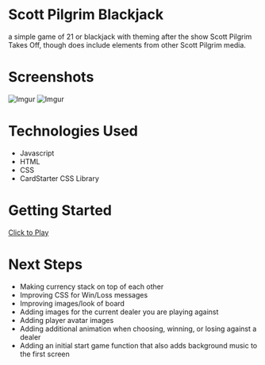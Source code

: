 # Scott Pilgrim Blackjack

a simple game of 21 or blackjack with theming after the show Scott Pilgrim Takes Off, though does include elements from other Scott Pilgrim media.

# Screenshots
![Imgur](https://i.imgur.com/uRbKp6M.png)
![Imgur](https://i.imgur.com/PJry4hm.png)

# Technologies Used
* Javascript
* HTML
* CSS
* CardStarter CSS Library

# Getting Started
[Click to Play](https://lynntc.github.io/SP-Blackjack/)

# Next Steps
* Making currency stack on top of each other
* Improving CSS for Win/Loss messages
* Improving images/look of board
* Adding images for the current dealer you are playing against
* Adding player avatar images
* Adding additional animation when choosing, winning, or losing against a dealer
* Adding an initial start game function that also adds background music to the first screen